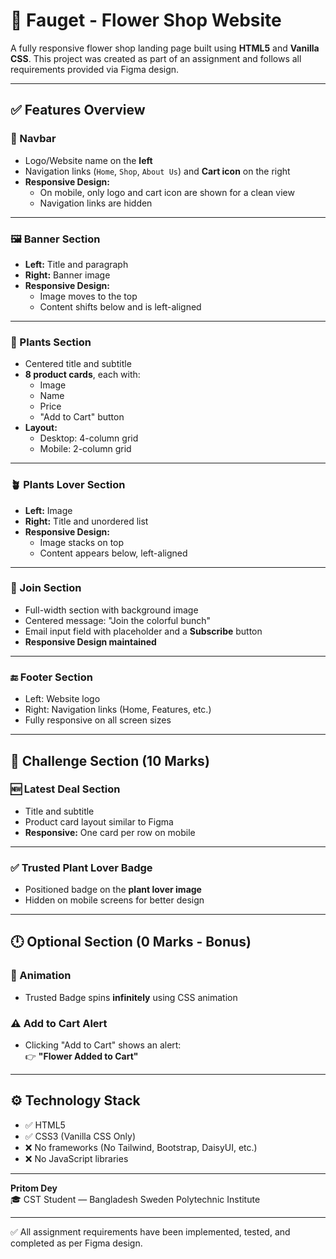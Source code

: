 # 🌸 Fauget - Flower Shop Website

A fully responsive flower shop landing page built using **HTML5** and **Vanilla CSS**. This project was created as part of an assignment and follows all requirements provided via Figma design.

---

## ✅ Features Overview

### 🧭 Navbar
- Logo/Website name on the **left**
- Navigation links (`Home`, `Shop`, `About Us`) and **Cart icon** on the right
- **Responsive Design:**
  - On mobile, only logo and cart icon are shown for a clean view
  - Navigation links are hidden

---

### 🖼️ Banner Section
- **Left:** Title and paragraph
- **Right:** Banner image
- **Responsive Design:**
  - Image moves to the top
  - Content shifts below and is left-aligned

---

### 🌱 Plants Section
- Centered title and subtitle
- **8 product cards**, each with:
  - Image
  - Name
  - Price
  - "Add to Cart" button
- **Layout:**
  - Desktop: 4-column grid
  - Mobile: 2-column grid

---

### 🪴 Plants Lover Section
- **Left:** Image
- **Right:** Title and unordered list
- **Responsive Design:**
  - Image stacks on top
  - Content appears below, left-aligned

---

### 📧 Join Section
- Full-width section with background image
- Centered message: "Join the colorful bunch"
- Email input field with placeholder and a **Subscribe** button
- **Responsive Design maintained**

---

### 🔚 Footer Section
- Left: Website logo
- Right: Navigation links (Home, Features, etc.)
- Fully responsive on all screen sizes

---

## 🧪 Challenge Section (10 Marks)

### 🆕 Latest Deal Section
- Title and subtitle
- Product card layout similar to Figma
- **Responsive:** One card per row on mobile

---

### ✅ Trusted Plant Lover Badge
- Positioned badge on the **plant lover image**
- Hidden on mobile screens for better design

---

## 🕛 Optional Section (0 Marks - Bonus)

### 🔄 Animation
- Trusted Badge spins **infinitely** using CSS animation

### ⚠️ Add to Cart Alert
- Clicking "Add to Cart" shows an alert:  
  👉 **"Flower Added to Cart"**

---

## ⚙️ Technology Stack

- ✅ HTML5
- ✅ CSS3 (Vanilla CSS Only)
- ❌ No frameworks (No Tailwind, Bootstrap, DaisyUI, etc.)
- ❌ No JavaScript libraries

---



**Pritom Dey**  
🎓 CST Student — Bangladesh Sweden Polytechnic Institute

---

✅ All assignment requirements have been implemented, tested, and completed as per Figma design.


